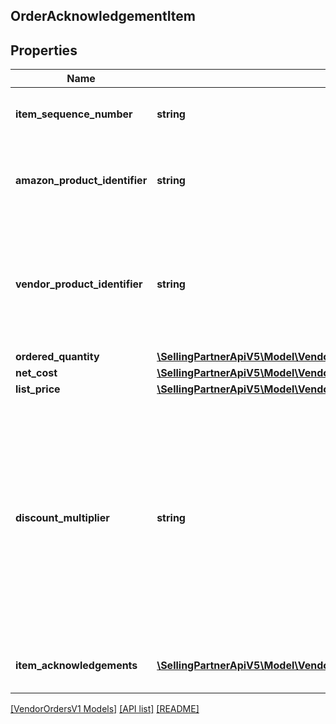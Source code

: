 ## OrderAcknowledgementItem

## Properties

Name | Type | Description | Notes
------------ | ------------- | ------------- | -------------
**item_sequence_number** | **string** | Line item sequence number for the item. | [optional]
**amazon_product_identifier** | **string** | Amazon Standard Identification Number (ASIN) of an item. | [optional]
**vendor_product_identifier** | **string** | The vendor selected product identification of the item. Should be the same as was sent in the purchase order. | [optional]
**ordered_quantity** | [**\SellingPartnerApiV5\Model\VendorOrdersV1\ItemQuantity**](ItemQuantity.md) |  |
**net_cost** | [**\SellingPartnerApiV5\Model\VendorOrdersV1\Money**](Money.md) |  | [optional]
**list_price** | [**\SellingPartnerApiV5\Model\VendorOrdersV1\Money**](Money.md) |  | [optional]
**discount_multiplier** | **string** | The discount multiplier that should be applied to the price if a vendor sells books with a list price. This is a multiplier factor to arrive at a final discounted price. A multiplier of .90 would be the factor if a 10% discount is given. | [optional]
**item_acknowledgements** | [**\SellingPartnerApiV5\Model\VendorOrdersV1\OrderItemAcknowledgement[]**](OrderItemAcknowledgement.md) | This is used to indicate acknowledged quantity. |

[[VendorOrdersV1 Models]](../) [[API list]](../../Api) [[README]](../../../README.md)
